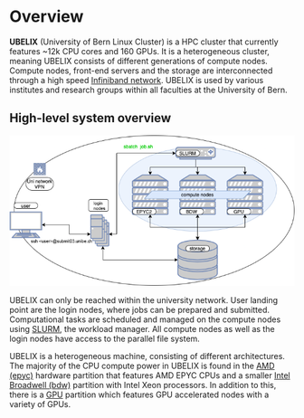 # Overview

[cpu-node]: ../hardware/cpu.md
[gpu-node]: ../hardware/gpu.md
[network]: ../hardware/network.md

[slurm]: https://slurm.schedmd.com/documentation.html 

**UBELIX** (University of Bern Linux Cluster) is a HPC cluster that currently features ~12k CPU cores and 160 GPUs.
It is a heterogeneous cluster, meaning UBELIX consists of different generations of compute nodes. Compute nodes, front-end servers and the storage are interconnected through a high speed [Infiniband network][network]. UBELIX is used by various institutes and research groups within all faculties at the University of Bern.

## High-level system overview

![System Overview Diagram](../assets/images/system_overview.png "System Overview Diagram")

UBELIX can only be reached within the university network. User landing point are
the login nodes, where jobs can be prepared and submitted. Computational tasks
are scheduled and managed on the compute nodes using [SLURM][slurm], the workload
manager. All compute nodes as well as the login nodes have access to the
parallel file system.

UBELIX is a heterogeneous machine, consisting of different architectures. The majority of the CPU compute power in UBELIX is found in the [AMD (epyc)][cpu-node] hardware partition that features AMD EPYC CPUs and a smaller [Intel Broadwell (bdw)][cpu-node] partition with Intel Xeon processors. In addition to this, there is a [GPU][gpu-node] partition which features GPU accelerated nodes with a variety of GPUs.



